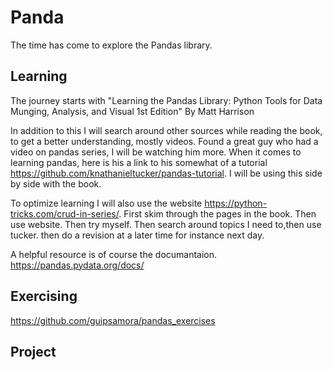 <h1> Panda </h1>

The time has come to explore the Pandas library. 

<h2> Learning </h2>

The journey starts with "Learning the Pandas Library: Python Tools for Data Munging, Analysis, and Visual 1st Edition" By Matt Harrison

In addition to this I will search around other sources while reading the book, to get a better understanding, mostly videos. Found a great guy who had a video
on pandas series, I will be watching him more. When it comes to learning pandas, here is his a link to his somewhat of a tutorial https://github.com/knathanieltucker/pandas-tutorial. I will be using this side by side with the book.

To optimize learning I will also use the website https://python-tricks.com/crud-in-series/. First skim through the pages in the book. Then use website. Then try myself. Then search around topics I need to,then use tucker. then do a revision at a later time for instance next day.

A helpful resource is of course the documantaion. https://pandas.pydata.org/docs/

<h2> Exercising </h2>

https://github.com/guipsamora/pandas_exercises 

<h2> Project </h2>
